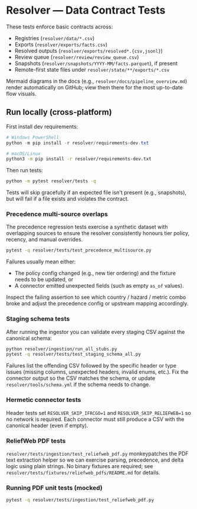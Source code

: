 # Resolver — Data Contract Tests

These tests enforce basic contracts across:
- Registries (`resolver/data/*.csv`)
- Exports (`resolver/exports/facts.csv`)
- Resolved outputs (`resolver/exports/resolved*.{csv,jsonl}`)
- Review queue (`resolver/review/review_queue.csv`)
- Snapshots (`resolver/snapshots/YYYY-MM/facts.parquet`), if present
- Remote-first state files under `resolver/state/**/exports/*.csv`

Mermaid diagrams in the docs (e.g., `resolver/docs/pipeline_overview.md`) render automatically on GitHub; view them there for the most up-to-date flow visuals.

## Run locally (cross-platform)

First install dev requirements:

```powershell
# Windows PowerShell
python -m pip install -r resolver/requirements-dev.txt
```

```bash
# macOS/Linux
python3 -m pip install -r resolver/requirements-dev.txt
```

Then run tests:

```bash
python -m pytest resolver/tests -q
```

Tests will skip gracefully if an expected file isn't present (e.g., snapshots),
but will fail if a file exists and violates the contract.

### Precedence multi-source overlaps

The precedence regression tests exercise a synthetic dataset with overlapping
sources to ensure the resolver consistently honours tier policy, recency, and
manual overrides.

```bash
pytest -q resolver/tests/test_precedence_multisource.py
```

Failures usually mean either:

- The policy config changed (e.g., new tier ordering) and the fixture needs to
  be updated, or
- A connector emitted unexpected fields (such as empty `as_of` values).

Inspect the failing assertion to see which country / hazard / metric combo broke
and adjust the precedence config or upstream mapping accordingly.

### Staging schema tests

After running the ingestor you can validate every staging CSV against the canonical
schema:

```bash
python resolver/ingestion/run_all_stubs.py
pytest -q resolver/tests/test_staging_schema_all.py
```

Failures list the offending CSV followed by the specific header or type issues
(missing columns, unexpected headers, invalid enums, etc.). Fix the connector
output so the CSV matches the schema, or update `resolver/tools/schema.yml` if
the schema needs to change.

### Hermetic connector tests
Header tests set `RESOLVER_SKIP_IFRCGO=1` and `RESOLVER_SKIP_RELIEFWEB=1` so no network is required.
Each connector must still produce a CSV with the canonical header (even if empty).

### ReliefWeb PDF tests

`resolver/tests/ingestion/test_reliefweb_pdf.py` monkeypatches the PDF text
extraction helper so we can exercise parsing, precedence, and delta logic using
plain strings.  No binary fixtures are required; see
`resolver/tests/fixtures/reliefweb_pdfs/README.md` for details.

### Running PDF unit tests (mocked)

```bash
pytest -q resolver/tests/ingestion/test_reliefweb_pdf.py
```
